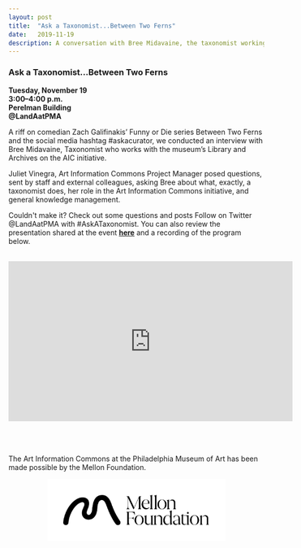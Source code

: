 ```yaml
---
layout: post 
title:  "Ask a Taxonomist...Between Two Ferns"
date:   2019-11-19
description: A conversation with Bree Midavaine, the taxonomist working on the museum’s Art Information Commons (AIC) initiative. This event was styled after the comedic Funny or Die series, but with the substance of #AskACurator.
---
```


### Ask a Taxonomist...Between Two Ferns

**Tuesday, November 19  
3:00–4:00 p.m.  
Perelman Building  
@LandAatPMA**

A riff on comedian Zach Galifinakis’ Funny or Die series Between Two Ferns and the social media hashtag #askacurator, we conducted an interview with Bree Midavaine, Taxonomist who works with the museum’s Library and Archives on the AIC initiative. 

Juliet Vinegra, Art Information Commons Project Manager posed questions, sent by staff and external colleagues, asking Bree about what, exactly, a taxonomist does, her role in the Art Information Commons initiative, and general knowledge management. 

Couldn't make it? Check out some questions and posts Follow on Twitter @LandAatPMA with #AskATaxonomist. You can also review the presentation shared at the event <b><a href="/uploads/Ask a Taxonomist 11-19-19.pdf">here</a></b> and a recording of the program below.<br><br>

<center><iframe width="560" height="315" src="https://www.youtube.com/embed/e688uz1cTPc" frameborder="0" allow="accelerometer; autoplay; encrypted-media; gyroscope; picture-in-picture" allowfullscreen></iframe></center>

<br><br>

The Art Information Commons at the Philadelphia Museum of Art has been made possible by the Mellon Foundation.<br>
<p style="text-align:center;"><img src="/assets/img/Mellon_Logomark_Lockup_Black.jpg"
     width="350" 
     height="auto" />


